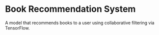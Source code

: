 # Book Recommendation System

A model that recommends books to a user using collaborative filtering via TensorFlow.
